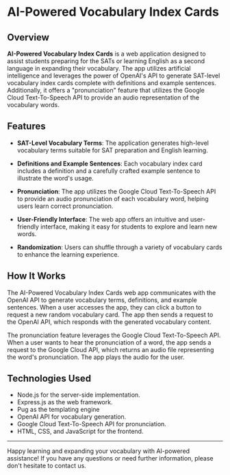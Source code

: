 # AI-Powered Vocabulary Index Cards

## Overview

**AI-Powered Vocabulary Index Cards** is a web application designed to assist students preparing for the SATs or learning English as a second language in expanding their vocabulary. The app utilizes artificial intelligence and leverages the power of OpenAI's API to generate SAT-level vocabulary index cards complete with definitions and example sentences. Additionally, it offers a "pronunciation" feature that utilizes the Google Cloud Text-To-Speech API to provide an audio representation of the vocabulary words.

## Features

- **SAT-Level Vocabulary Terms**: The application generates high-level vocabulary terms suitable for SAT preparation and English learning.

- **Definitions and Example Sentences**: Each vocabulary index card includes a definition and a carefully crafted example sentence to illustrate the word's usage.

- **Pronunciation**: The app utilizes the Google Cloud Text-To-Speech API to provide an audio pronunciation of each vocabulary word, helping users learn correct pronunciation.

- **User-Friendly Interface**: The web app offers an intuitive and user-friendly interface, making it easy for students to explore and learn new words.

- **Randomization**: Users can shuffle through a variety of vocabulary cards to enhance the learning experience.

## How It Works

The AI-Powered Vocabulary Index Cards web app communicates with the OpenAI API to generate vocabulary terms, definitions, and example sentences. When a user accesses the app, they can click a button to request a new random vocabulary card. The app then sends a request to the OpenAI API, which responds with the generated vocabulary content.

The pronunciation feature leverages the Google Cloud Text-To-Speech API. When a user wants to hear the pronunciation of a word, the app sends a request to the Google Cloud API, which returns an audio file representing the word's pronunciation. The app plays the audio for the user.

## Technologies Used

- Node.js for the server-side implementation.
- Express.js as the web framework.
- Pug as the templating engine
- OpenAI API for vocabulary generation.
- Google Cloud Text-To-Speech API for pronunciation.
- HTML, CSS, and JavaScript for the frontend.

---

Happy learning and expanding your vocabulary with AI-powered assistance! If you have any questions or need further information, please don't hesitate to contact us.
